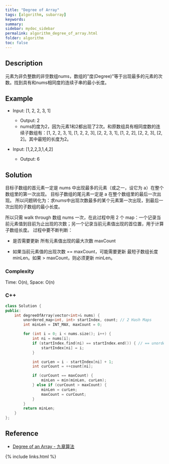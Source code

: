 ```yaml
---
title: "Degree of Array"
tags: [algorithm, subarray]
keywords:
summary:
sidebar: mydoc_sidebar
permalink: algorithm_degree_of_array.html
folder: algorithm
toc: false
---
```


## Description

元素为非负整数的非空数组nums，数组的"度(Degree)"等于出现最多的元素的次数。找到具有和nums相同度的连续子串的最小长度。

## Example

* Input: [1, 2, 2, 3, 1]
  * Output: 2
  * nums的度为2，因为元素1和2都出现了2次。和原数组具有相同度数的连续子数组有：[1, 2, 2, 3, 1], [1, 2, 2, 3], [2, 2, 3, 1], [1, 2, 2], [2, 2, 3], [2, 2]。其中最短的长度为2。

* Input: [1,2,2,3,1,4,2]
  * Output: 6

## Solution

目标子数组的首元素一定是 nums 中出现最多的元素（或之一，设它为 a）在整个数组里的第一次出现。
目标子数组的尾元素一定是 a 在整个数组里的最后一次出现。
所以问题转化为：求nums中出现次数最多的某个元素第一次出现，到最后一次出现的子数组的最小长度。

所以只需 walk through 数组 nums 一次，在此过程中用 2 个 map：一个记录当前元素值到目前为止出现的次数；另一个记录当前元素值出现的首位置，用于计算子数组长度。
过程中要不断判断：

* 是否需要更新 所有元素值出现的最大次数 maxCount

* 如果当前元素值的出现次数 == maxCount，可能需要更新 最短子数组长度 minLen。如果 > maxCount，则必须更新 minLen。

### Complexity

Time: O(n), Space: O(n)

### C++

```c++
class Solution {
public:
    int degreeOfArray(vector<int>& nums) {
        unordered_map<int, int> startIndex, count; // 2 Hash Maps
        int minLen = INT_MAX, maxCount = 0;

        for (int i = 0; i < nums.size(); i++) {
            int ni = nums[i];
            if (startIndex.find(ni) == startIndex.end()) { // == unordered_map.end() 表示不存在，即iterate到尾部还是没能找到
                startIndex[ni] = i;
            }

            int curLen = i - startIndex[ni] + 1;
            int curCount = ++count[ni];

            if (curCount == maxCount) {
                minLen = min(minLen, curLen);
            } else if (curCount > maxCount) {
                minLen = curLen;
                maxCount = curCount;
            }
        }
        return minLen;
    }
};
```


## Reference

* [Degree of an Array - 九章算法](https://www.jiuzhang.com/solution/shu-zu-de-du-shu/)

{% include links.html %}
